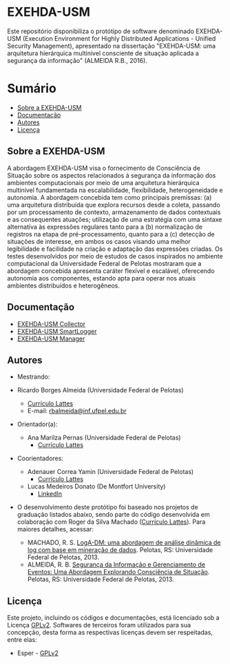 # EXEHDA-USM

Este repositório disponibiliza o protótipo de software denominado EXEHDA-USM (Execution Environment for Highly Distributed Applications - Unified Security Management), apresentado na dissertação "EXEHDA-USM: uma arquitetura hierárquica multinível consciente de situação aplicada a segurança da informação" (ALMEIDA R.B., 2016).

# Sumário
* [Sobre a EXEHDA-USM](#sobre-a-exehda-usm)
* [Documentação](#documentação)
* [Autores](#autores)
* [Licença](#licença)

## Sobre a EXEHDA-USM

A abordagem EXEHDA-USM visa o fornecimento de Consciência de Situação sobre os aspectos relacionados à segurança da informação dos ambientes computacionais por meio de uma arquitetura hierárquica multinível fundamentada na escalabilidade, flexibilidade, heterogeneidade e autonomia. A abordagem concebida tem como principais premissas: (a) uma arquitetura distribuída que explora recursos desde a coleta, passando por um processamento de contexto, armazenamento de dados contextuais e as consequentes atuações; utilização de uma estratégia com uma sintaxe alternativa às expressões regulares tanto para a (b) normalização de registros na etapa de pré-processamento, quanto para a (c) detecção de situações de interesse, em ambos os casos visando uma melhor legibilidade e facilidade na criação e adaptação das expressões criadas. Os testes desenvolvidos por meio de estudos de casos inspirados no ambiente computacional da Universidade Federal de Pelotas mostraram que a abordagem concebida apresenta caráter flexível e escalável, oferecendo autonomia aos componentes, estando apta para operar nos atuais ambientes distribuídos e heterogêneos.

## Documentação
* [EXEHDA-USM Collector](https://github.com/rborgesalmeida/exehda-usm/tree/prototipo-dissertacao/collector)
* [EXEHDA-USM SmartLogger](https://github.com/rborgesalmeida/exehda-usm/tree/prototipo-dissertacao/smartlogger)
* [EXEHDA-USM Manager](https://github.com/rborgesalmeida/exehda-usm/tree/prototipo-dissertacao/manager)

## Autores

* Mestrando: 
 * Ricardo Borges Almeida (Universidade Federal de Pelotas)
    * [Currículo Lattes](http://buscatextual.cnpq.br/buscatextual/visualizacv.do?id=K4464670A9)
    * E-mail: rbalmeida@inf.ufpel.edu.br
* Orientador(a): 
  * Ana Marilza Pernas (Universidade Federal de Pelotas)
    * [Currículo Lattes](http://buscatextual.cnpq.br/buscatextual/visualizacv.do?id=K4732420Y8)
* Coorientadores: 
  * Adenauer Correa Yamin (Universidade Federal de Pelotas) 
    * [Currículo Lattes](http://buscatextual.cnpq.br/buscatextual/visualizacv.do?id=K4707199E9) 
  * Lucas Medeiros Donato (De Montfort University)
    * [LinkedIn](https://www.linkedin.com/in/lucasdonato?authType=NAME_SEARCH&authToken=-vKW&locale=en_US&trk=tyah&trkInfo=clickedVertical%3Amynetwork%2CclickedEntityId%3A19709630%2CauthType%3ANAME_SEARCH%2Cidx%3A1-1-1%2CtarId%3A1458004528285%2Ctas%3ALucas%20Donato)
  
* O desenvolvimento deste protótipo foi baseado nos projetos de graduação listados abaixo, sendo parte do código desenvolvida em colaboração com Roger da Silva Machado ([Currículo Lattes](http://buscatextual.cnpq.br/buscatextual/visualizacv.do?id=K8780207P5)). Para maiores detalhes, acessar:
  * MACHADO, R. S. [LogA-DM: uma abordagem de análise dinâmica de log com base em mineração de dados](http://inf.ufpel.edu.br/nopcc/lib/exe/fetch.php?media=monografias:2013:2013-mono-roger_machado.pdf). Pelotas, RS: Universidade Federal de Pelotas, 2013.
  * ALMEIDA, R. B. [Segurança da Informação e Gerenciamento de Eventos: Uma Abordagem Explorando Consciência de Situação](http://inf.ufpel.edu.br/nopcc/lib/exe/fetch.php?media=monografias:2013:2013-mono-ricardo_almeida.pdf). Pelotas, RS: Universidade Federal de Pelotas, 2013.

## Licença

Este projeto, incluindo os códigos e documentações, está licenciado sob a Licença [GPLv2](https://github.com/rborgesalmeida/exehda-usm/blob/prototipo-dissertacao/LICENSE). Softwares de terceiros foram utilizados para sua concepção, desta forma as respectivas licenças devem ser respeitadas, entre elas:
 * Esper - [GPLv2](http://www.espertech.com/esper/license.php)


